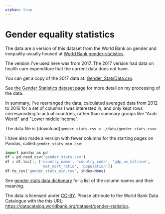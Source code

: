 ```yaml
---
orphan: true
---
```


# Gender equality statistics

The data are a version of this dataset from the World Bank on gender and
inequality usually housed at [World Bank
gender-statistics](https://data.worldbank.org/data-catalog/gender-statistics).

The version I've used here was from 2017. The 2017 version had data on health
care expenditure that the current data does not have.

You can get a copy of the 2017 data at:
[Gender_StatsData.csv](https://ndownloader.figshare.com/files/17803202).

See [the Gender Statistics dataset
page](https://github.com/matthew-brett/datasets/tree/1ac6d8c/gender_stats) for
more detail on my processing of the data.

In summary, I've rearranged the data, calculated averaged data from 2012 to
2016 for a set of columns I was interested in, and only kept rows corresponding
to actual countries, rather than summary groups like "Arab World" and "Lower
middle income".

The data file is {download}`gender_stats.csv <../data/gender_stats.csv>`.

I have also made a version with fewer columns for the starting pages on Pandas,
called `gender_stats_min.csv`:

```python
import pandas as pd
df = pd.read_csv('gender_stats.csv')
df = df.loc[:, ['country_name', 'country_code', 'gdp_us_billion',
                'mat_mort_ratio', 'population']]
df.to_csv('gender_stats_min.csv', index=None)
```

See [gender stats data dictionary](../data/gender_stats_data_dict) for a list of the column names and their
meaning.

The data is licensed under
[CC-BY](https://creativecommons.org/licenses/by/4.0/). Please attribute to the
World Bank Data Catalogue with the this URL:
<https://datacatalog.worldbank.org/dataset/gender-statistics>.
